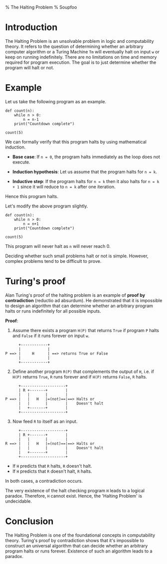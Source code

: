 % The Halting Problem
% Soupfoo

# Introduction

The Halting Problem is an unsolvable problem in logic and computability theory.
It refers to the question of determining whether an arbitrary computer
algorithm or a Turing Machine `Tm` will eventually halt on input `w` or keep on
running indefinitely. There are no limitations on time and memory required for
program execution. The goal is to just determine whether the program will halt
or not.

# Example

Let us take the following program as an example.

```code
def count(n):
    while n > 0:
        n = n-1
    print("Countdown complete")

count(5)
```

We can formally verify that this program halts by using mathematical induction.

- **Base case**: If `n = 0`, the program halts immediately as the loop does not
  execute.

- **Induction hypothesis**: Let us assume that the program halts for `n = k`.

- **Inductive step**: If the program halts for `n = k` then it also halts for
  `n = k + 1` since it will reduce to `n = k` after one iteration.

Hence this program halts.

Let's modify the above program slightly.

```code
def count(n):
    while n > 0:
        n = n+1
    print("Countdown complete")

count(5)
```

This program will never halt as `n` will never reach 0.

Deciding whether such small problems halt or not is simple. However, complex
problems tend to be difficult to prove.

# Turing's proof

Alan Turing's proof of the halting problem is an example of **proof by
contradiction** (reductio ad absurdum). He demonstrated that it is impossible
to design an algorithm that can determine whether an arbitrary program halts or
runs indefinitely for all possible inputs.

**Proof**:

1. Assume there exists a program `H(P)` that returns `True` if program `P`
   halts and `False` if it runs forever on input `w`.
```diagram
      +------------+
      |            |
P ==> |     H      | ==> returns True or False
      |            |
      +------------+
```

2. Define another program `R(P)` that complements the output of `H`, i.e. if
   `H(P)` returns `True`, `R` runs forever and if `H(P)` returns `False`, `R`
   halts.
```diagram
      +--------------------+
      | R +-------+        |
      |   |       |        |
P ==> |   |   H   |=(not)==|==> Halts or
      |   |       |        |    Doesn't halt
      |   +-------+        |
      +--------------------+

```

3. Now feed `R` to itself as an input.
```diagram
      +--------------------+
      | R +-------+        |
      |   |       |        |
R ==> |   |   H   |=(not)==|==> Halts or
      |   |       |        |    Doesn't halt
      |   +-------+        |
      +--------------------+
```
- If `H` predicts that `R` halts, `R` doesn't halt.
- If `H` predicts that `R` doesn't halt, `R` halts.

In both cases, a contradiction occurs.

The very existence of the halt checking program `H` leads to a logical paradox.
Therefore, `H` cannot exist. Hence, the 'Halting Problem' is undecidable.

# Conclusion

The Halting Problem is one of the foundational concepts in computability
theory. Turing's proof by contradiction shows that it's impossible to construct
an universal algorithm that can decide whether an arbitrary program halts or
runs forever. Existence of such an algorithm leads to a paradox.

